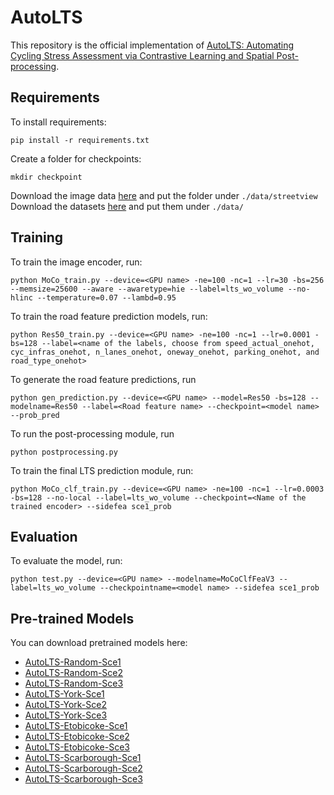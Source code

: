 # AutoLTS

This repository is the official implementation of [AutoLTS: Automating Cycling Stress Assessment via Contrastive Learning and Spatial Post-processing](123.com). 

<!-- >📋  Optional: include a graphic explaining your approach/main result, bibtex entry, link to demos, blog posts and tutorials -->

## Requirements

To install requirements:

```setup
pip install -r requirements.txt
```

Create a folder for checkpoints:
```
mkdir checkpoint
```

Download the image data [here](https://utoronto-my.sharepoint.com/:f:/g/personal/imbo_lin_mail_utoronto_ca/EmxhwgYm-UBKv5fnoWUEdGoB4PzT8G2RzFHEW8u79IOw0w?e=kNlPei) and put the folder under `./data/streetview`
Download the datasets [here](https://utoronto-my.sharepoint.com/:f:/g/personal/imbo_lin_mail_utoronto_ca/EltmiXVh5FZAikzA5xxKNB4Bj1eDFY9vK-EKJ1z4svFrng) and put them under `./data/`

## Training

To train the image encoder, run:

```train
python MoCo_train.py --device=<GPU name> -ne=100 -nc=1 --lr=30 -bs=256 --memsize=25600 --aware --awaretype=hie --label=lts_wo_volume --no-hlinc --temperature=0.07 --lambd=0.95
```
To train the road feature prediction models, run:
```
python Res50_train.py --device=<GPU name> -ne=100 -nc=1 --lr=0.0001 -bs=128 --label=<name of the labels, choose from speed_actual_onehot, cyc_infras_onehot, n_lanes_onehot, oneway_onehot, parking_onehot, and road_type_onehot>
```

To generate the road feature predictions, run
```
python gen_prediction.py --device=<GPU name> --model=Res50 -bs=128 --modelname=Res50 --label=<Road feature name> --checkpoint=<model name> --prob_pred
```

To run the post-processing module, run 
```
python postprocessing.py
```

To train the final LTS prediction module, run:
```
python MoCo_clf_train.py --device=<GPU name> -ne=100 -nc=1 --lr=0.0003 -bs=128 --no-local --label=lts_wo_volume --checkpoint=<Name of the trained encoder> --sidefea sce1_prob
```

## Evaluation

To evaluate the model, run:

```eval
python test.py --device=<GPU name> --modelname=MoCoClfFeaV3 --label=lts_wo_volume --checkpointname=<model name> --sidefea sce1_prob
```

## Pre-trained Models

You can download pretrained models here:

- [AutoLTS-Random-Sce1]()
- [AutoLTS-Random-Sce2]()
- [AutoLTS-Random-Sce3]()
- [AutoLTS-York-Sce1]()
- [AutoLTS-York-Sce2]()
- [AutoLTS-York-Sce3]()
- [AutoLTS-Etobicoke-Sce1]()
- [AutoLTS-Etobicoke-Sce2]()
- [AutoLTS-Etobicoke-Sce3]()
- [AutoLTS-Scarborough-Sce1]()
- [AutoLTS-Scarborough-Sce2]()
- [AutoLTS-Scarborough-Sce3]()



